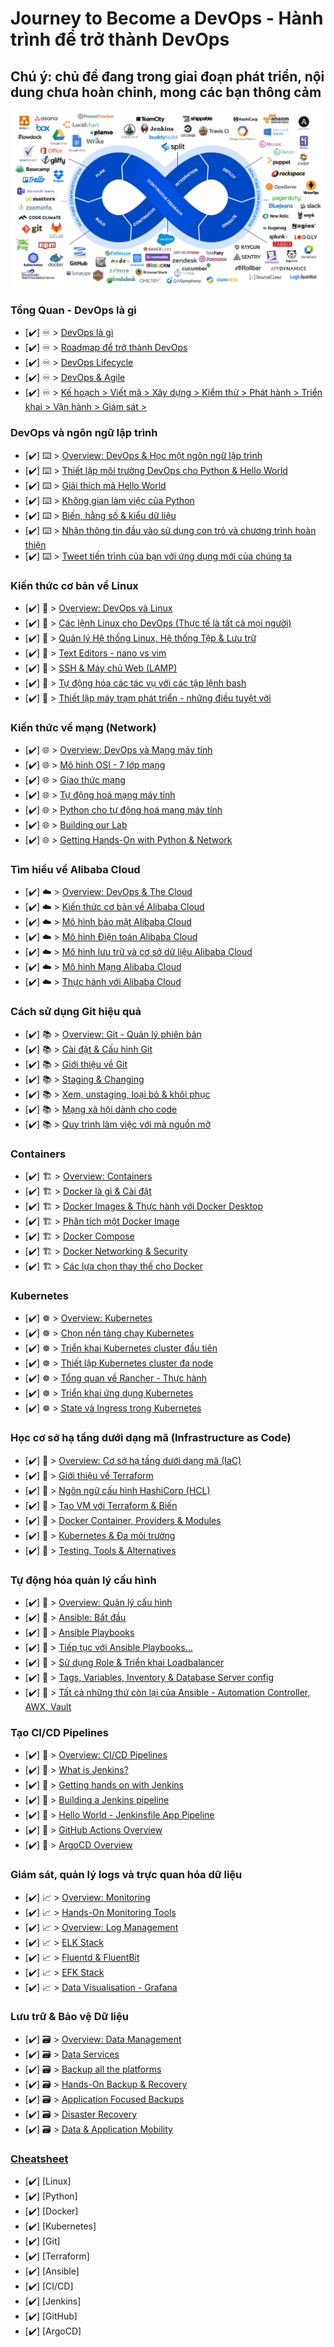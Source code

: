 # Journey to Become a DevOps - Hành trình để trở thành DevOps

## Chú ý: chủ đề đang trong giai đoạn phát triển, nội dung chưa hoàn chỉnh, mong các bạn thông cảm

![img](Overview/devops.jpeg)

### Tổng Quan - DevOps là gì

- [✔️] ♾️ > [DevOps là gì](Overview/DevOps-la-gi.md)
- [✔️] ♾️ > [Roadmap để trở thành DevOps](Overview/DevOps-Roadmap.md)
- [✔️] ♾️ > [DevOps Lifecycle](Overview/DevOps-Lifecycle.md)
- [✔️] ♾️ > [DevOps & Agile](Overview/DevOps-Agile.md)
- [✔️] ♾️ > [Kế hoạch > Viết mã > Xây dựng > Kiểm thử > Phát hành > Triển khai > Vận hành > Giám sát >](Overview/step05.md)

### DevOps và ngôn ngữ lập trình

- [✔️] ⌨️ > [Overview: DevOps & Học một ngôn ngữ lập trình](Overview/step07.md)
- [✔️] ⌨️ > [Thiết lập môi trường DevOps cho Python & Hello World](Overview/step08.md)
- [✔️] ⌨️ > [Giải thích mã Hello World](Overview/step09.md)
- [✔️] ⌨️ > [Không gian làm việc của Python](Overview/step10.md)
- [✔️] ⌨️ > [Biến, hằng số & kiểu dữ liệu](Overview/step11.md)
- [✔️] ⌨️ > [Nhận thông tin đầu vào sử dụng con trỏ và chương trình hoàn thiện](Overview/step12.md)
- [✔️] ⌨️ > [Tweet tiến trình của bạn với ứng dụng mới của chúng ta](Overview/step13.md)

### Kiến thức cơ bản về Linux

- [✔️] 🐧 > [Overview: DevOps và Linux](Overview/step14.md)
- [✔️] 🐧 > [Các lệnh Linux cho DevOps (Thực tế là tất cả mọi người)](Overview/step15.md)
- [✔️] 🐧 > [Quản lý Hệ thống Linux, Hệ thống Tệp & Lưu trữ](Overview/step16.md)
- [✔️] 🐧 > [Text Editors - nano vs vim](Overview/step17.md)
- [✔️] 🐧 > [SSH & Máy chủ Web (LAMP)](Overview/step18.md)
- [✔️] 🐧 > [Tự động hóa các tác vụ với các tập lệnh bash](Overview/step19.md)
- [✔️] 🐧 > [Thiết lập máy trạm phát triển - những điều tuyệt vời](Overview/step20.md)

### Kiến thức về mạng (Network)

- [✔️] 🌐 > [Overview: DevOps và Mạng máy tính](Overview/step21.md)
- [✔️] 🌐 > [Mô hình OSI - 7 lớp mạng](Overview/step22.md)
- [✔️] 🌐 > [Giao thức mạng](Overview/step23.md)
- [✔️] 🌐 > [Tự động hoá mạng máy tính](Overview/step24.md)
- [✔️] 🌐 > [Python cho tự động hoá mạng máy tính](Overview/step25.md)
- [✔️] 🌐 > [Building our Lab](Overview/step26.md)
- [✔️] 🌐 > [Getting Hands-On with Python & Network](Overview/step27.md)

### Tìm hiểu về Alibaba Cloud

- [✔️] ☁️ > [Overview: DevOps & The Cloud](Overview/step28.md)
- [✔️] ☁️ > [Kiến thức cơ bản về Alibaba Cloud](Overview/step29.md)
- [✔️] ☁️ > [Mô hình bảo mật Alibaba Cloud](Overview/step30.md)
- [✔️] ☁️ > [Mô hình Điện toán Alibaba Cloud](Overview/step31.md)
- [✔️] ☁️ > [Mô hình lưu trữ và cơ sở dữ liệu Alibaba Cloud](Overview/step32.md)
- [✔️] ☁️ > [Mô hình Mạng Alibaba Cloud](Overview/step33.md)
- [✔️] ☁️ > [Thực hành với Alibaba Cloud](Overview/step34.md)

### Cách sử dụng Git hiệu quả

- [✔️] 📚 > [Overview: Git - Quản lý phiên bản](Overview/step35.md)
- [✔️] 📚 > [Cài đặt & Cấu hình Git](Overview/step36.md)
- [✔️] 📚 > [Giới thiệu về Git](Overview/step37.md)
- [✔️] 📚 > [Staging & Changing](Overview/step38.md)
- [✔️] 📚 > [Xem, unstaging, loại bỏ & khôi phục](Overview/step39.md)
- [✔️] 📚 > [Mạng xã hội dành cho code](Overview/step40.md)
- [✔️] 📚 > [Quy trình làm việc với mã nguồn mở](Overview/step41.md)

### Containers

- [✔️] 🏗️ > [Overview: Containers](Overview/step42.md)
- [✔️] 🏗️ > [Docker là gì & Cài đặt](Overview/step43.md)
- [✔️] 🏗️ > [Docker Images & Thực hành với Docker Desktop](Overview/step44.md)
- [✔️] 🏗️ > [Phân tích một Docker Image](Overview/step45.md)
- [✔️] 🏗️ > [Docker Compose](Overview/step46.md)
- [✔️] 🏗️ > [Docker Networking & Security](Overview/step47.md)
- [✔️] 🏗️ > [Các lựa chọn thay thế cho Docker](Overview/step48.md)

### Kubernetes

- [✔️] ☸ > [Overview: Kubernetes](Overview/step49.md)
- [✔️] ☸ > [Chọn nền tảng chạy Kubernetes](Overview/step50.md)
- [✔️] ☸ > [Triển khai Kubernetes cluster đầu tiên](Overview/step51.md)
- [✔️] ☸ > [Thiết lập Kubernetes cluster đa node](Overview/step52.md)
- [✔️] ☸ > [Tổng quan về Rancher - Thực hành](Overview/step53.md)
- [✔️] ☸ > [Triển khai ứng dụng Kubernetes](Overview/step54.md)
- [✔️] ☸ > [State và Ingress trong Kubernetes](Overview/step55.md)

### Học cơ sở hạ tầng dưới dạng mã (Infrastructure as Code)

- [✔️] 🤖 > [Overview: Cơ sở hạ tầng dưới dạng mã (IaC)](Overview/step56.md)
- [✔️] 🤖 > [Giới thiệu về Terraform](Overview/step57.md)
- [✔️] 🤖 > [Ngôn ngữ cấu hình HashiCorp (HCL)](Overview/step58.md)
- [✔️] 🤖 > [Tạo VM với Terraform & Biến](Overview/step59.md)
- [✔️] 🤖 > [Docker Container, Providers & Modules](Overview/step60.md)
- [✔️] 🤖 > [Kubernetes & Đa môi trường](Overview/step61.md)
- [✔️] 🤖 > [Testing, Tools & Alternatives](Overview/step62.md)

### Tự động hóa quản lý cấu hình

- [✔️] 📜 > [Overview: Quản lý cấu hình](Overview/step63.md)
- [✔️] 📜 > [Ansible: Bắt đầu](Overview/step64.md)
- [✔️] 📜 > [Ansible Playbooks](Overview/step65.md)
- [✔️] 📜 > [Tiếp tục với Ansible Playbooks...](Overview/step66.md)
- [✔️] 📜 > [Sử dụng Role & Triển khai Loadbalancer](Overview/step67.md)
- [✔️] 📜 > [Tags, Variables, Inventory & Database Server config](Overview/step68.md)
- [✔️] 📜 > [Tất cả những thứ còn lại của Ansible - Automation Controller, AWX, Vault](Overview/step69.md)

### Tạo CI/CD Pipelines

- [✔️] 🔄 > [Overview: CI/CD Pipelines](Overview/step70.md)
- [✔️] 🔄 > [What is Jenkins?](Overview/step71.md)
- [✔️] 🔄 > [Getting hands on with Jenkins](Overview/step72.md)
- [✔️] 🔄 > [Building a Jenkins pipeline](Overview/step73.md)
- [✔️] 🔄 > [Hello World - Jenkinsfile App Pipeline](Overview/step74.md)
- [✔️] 🔄 > [GitHub Actions Overview](Overview/step75.md)
- [✔️] 🔄 > [ArgoCD Overview](Overview/step76.md)

### Giám sát, quản lý logs và trực quan hóa dữ liệu

- [✔️] 📈 > [Overview: Monitoring](Overview/step77.md)
- [✔️] 📈 > [Hands-On Monitoring Tools](Overview/step78.md)
- [✔️] 📈 > [Overview: Log Management](Overview/step79.md)
- [✔️] 📈 > [ELK Stack](Overview/step80.md)
- [✔️] 📈 > [Fluentd & FluentBit](Overview/step81.md)
- [✔️] 📈 > [EFK Stack](Overview/step82.md)
- [✔️] 📈 > [Data Visualisation - Grafana](Overview/step83.md)

### Lưu trữ & Bảo vệ Dữ liệu

- [✔️] 🗃️ > [Overview: Data Management](Overview/step84.md)
- [✔️] 🗃️ > [Data Services](Overview/step85.md)
- [✔️] 🗃️ > [Backup all the platforms](Overview/step86.md)
- [✔️] 🗃️ > [Hands-On Backup & Recovery](Overview/step87.md)
- [✔️] 🗃️ > [Application Focused Backups](Overview/step88.md)
- [✔️] 🗃️ > [Disaster Recovery](Overview/step89.md)
- [✔️] 🗃️ > [Data & Application Mobility](Overview/step90.md)

### [Cheatsheet](https://github.com/vinahostvn/devops/blob/main/Cheatsheet/DevOps-Cheatsheet.md)

- [✔️] [Linux]
- [✔️] [Python]
- [✔️] [Docker]
- [✔️] [Kubernetes]
- [✔️] [Git]
- [✔️] [Terraform]
- [✔️] [Ansible]
- [✔️] [CI/CD]
- [✔️] [Jenkins]
- [✔️] [GitHub]
- [✔️] [ArgoCD]